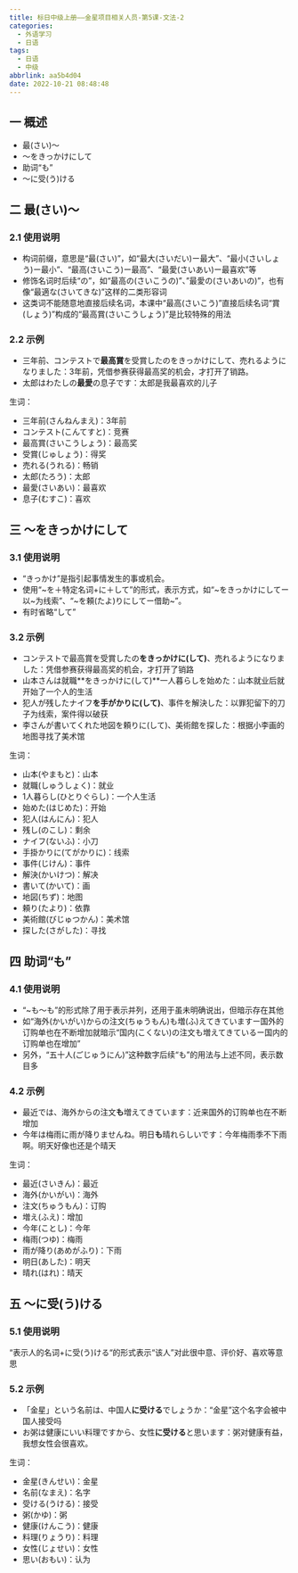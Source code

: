 ```yaml
---
title: 标日中级上册——金星项目相关人员-第5课-文法-2
categories:
  - 外语学习
  - 日语
tags:
  - 日语
  - 中级
abbrlink: aa5b4d04
date: 2022-10-21 08:48:48
---
```

## 一 概述

* 最(さい)～
* ～をきっかけにして
* 助词“も”
* ～に受(う)ける

<!--more-->

## 二 最(さい)～

### 2.1 使用说明

* 构词前缀，意思是“最(さい)”，如“最大(さいだい)ー最大”、“最小(さいしょう)ー最小”、“最高(さいこう)ー最高”、“最愛(さいあい)ー最喜欢”等
* 修饰名词时后续“の”，如“最高の(さいこうの)”、”最愛の(さいあいの)”，也有像“最適な(さいてきな)”这样的二类形容词
* 这类词不能随意地直接后续名词，本课中“最高(さいこう)”直接后续名词“賞(しょう)”构成的“最高賞(さいこうしょう)”是比较特殊的用法

### 2.2 示例

* 三年前、コンテストで**最高賞**を受賞したのをきっかけにして、売れるようになりました：3年前，凭借参赛获得最高奖的机会，才打开了销路。
* 太郎はわたしの**最愛**の息子です：太郎是我最喜欢的儿子

生词：

* 三年前(さんねんまえ)：3年前
* コンテスト(こんてすと)：竞赛
* 最高賞(さいこうしょう)：最高奖
* 受賞(じゅしょう)：得奖
* 売れる(うれる)：畅销
* 太郎(たろう)：太郎
* 最愛(さいあい)：最喜欢
* 息子(むすこ)：喜欢

## 三 ～をきっかけにして

### 3.1 使用说明

* “きっかけ”是指引起事情发生的事或机会。
* 使用“\~を＋特定名词+に＋して”的形式，表示方式，如“\~をきっかけにしてー以\~为线索”、“\~を頼(たよ)りにしてー借助~”。
* 有时省略“して”

### 3.2 示例

* コンテストで最高賞を受賞したの**をきっかけに(して)**、売れるようになりました：凭借参赛获得最高奖的机会，才打开了销路
* 山本さんは就職**をきっかけに(して)**一人暮らしを始めた：山本就业后就开始了一个人的生活
* 犯人が残したナイフ**を手がかりに(して)**、事件を解決した：以罪犯留下的刀子为线索，案件得以破获
* 李さんが書いてくれた地図を頼りに(して)、美術館を探した：根据小李画的地图寻找了美术馆

生词：

* 山本(やまもと)：山本
* 就職(しゅうしょく)：就业
* 1人暮らし(ひとりぐらし)：一个人生活
* 始めた(はじめた)：开始
* 犯人(はんにん)：犯人
* 残し(のこし)：剩余
* ナイフ(ないふ)：小刀
* 手掛かりに(てがかりに)：线索
* 事件(じけん)：事件
* 解決(かいけつ)：解决
* 書いて(かいて)：画
* 地図(ちず)：地图
* 頼り(たより)：依靠
* 美術館(びじゅつかん)：美术馆
* 探した(さがした)：寻找

## 四  助词“も”

### 4.1 使用说明

* “~も～も”的形式除了用于表示并列，还用于虽未明确说出，但暗示存在其他
* 如“海外(かいがい)からの注文(ちゅうもん)も増(ふ)えてきていますー国外的订购单也在不断增加就暗示“国内(こくない)の注文も増えてきているー国内的订购单也在增加”
* 另外，“五十人(ごじゅうにん)”这种数字后续“も”的用法与上述不同，表示数目多

### 4.2 示例

* 最近では、海外からの注文**も**増えてきています：近来国外的订购单也在不断增加
* 今年は梅雨に雨が降りませんね。明日**も**晴れらしいです：今年梅雨季不下雨啊。明天好像也还是个晴天

生词：

* 最近(さいきん)：最近
* 海外(かいがい)：海外
* 注文(ちゅうもん)：订购
* 増え(ふえ)：增加
* 今年(ことし)：今年
* 梅雨(つゆ)：梅雨
* 雨が降り(あめがふり)：下雨
* 明日(あした)：明天
* 晴れ(はれ)：晴天

## 五 ～に受(う)ける

### 5.1 使用说明

“表示人的名词+に受(う)ける“的形式表示“该人”对此很中意、评价好、喜欢等意思

### 5.2 示例

* 「金星」という名前は、中国人**に受ける**でしょうか：“金星”这个名字会被中国人接受吗
* お粥は健康にいい料理ですから、女性**に受ける**と思います：粥对健康有益，我想女性会很喜欢。

生词：

* 金星(きんせい)：金星
* 名前(なまえ)：名字
* 受ける(うける)：接受
* 粥(かゆ)：粥
* 健康(けんこう)：健康
* 料理(りょうり)：料理
* 女性(じょせい)：女性
* 思い(おもい)：认为

